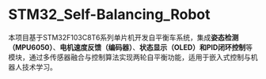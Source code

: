 # STM32_Self-Balancing_Robot
本项目基于STM32F103C8T6系列单片机开发自平衡车系统，集成**姿态检测（MPU6050）**、**电机速度反馈（编码器）**、**状态显示（OLED）**和**PID闭环控制**等模块，通过多传感器融合与控制算法实现两轮自平衡功能，适用于嵌入式控制与机器人技术学习。

